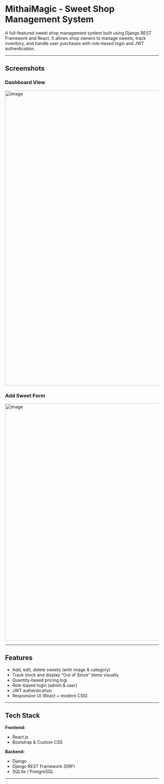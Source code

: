 # MithaiMagic - Sweet Shop Management System

A full-featured sweet shop management system built using Django REST Framework and React. 
It allows shop owners to manage sweets, track inventory, and handle user purchases with role-based login and JWT authentication.

---

## Screenshots

### Dashboard View
<img width="1903" height="965" alt="image" src="https://github.com/user-attachments/assets/3aa38f59-91bc-4dc4-9248-bf0385c3f882" />

### Add Sweet Form
<img width="1892" height="775" alt="image" src="https://github.com/user-attachments/assets/542c74ff-e98d-4193-be38-2fa874c1a3c0" />


---

## Features
- Add, edit, delete sweets (with image & category)
- Track stock and display “Out of Stock” items visually
- Quantity-based pricing logi
- Role-based login (admin & user)
- JWT authentication
- Responsive UI (React + modern CSS)

---

##  Tech Stack

**Frontend:**
- React.js
- Bootstrap & Custom CSS

**Backend:**
- Django
- Django REST Framework (DRF)
- SQLite / PostgreSQL

---

